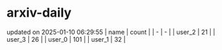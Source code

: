 # arxiv-daily
updated on 2025-01-10 06:29:55
| name | count |
| - | - |
| user_2 | 21 |
| user_3 | 26 |
| user_0 | 101 |
| user_1 | 32 |
